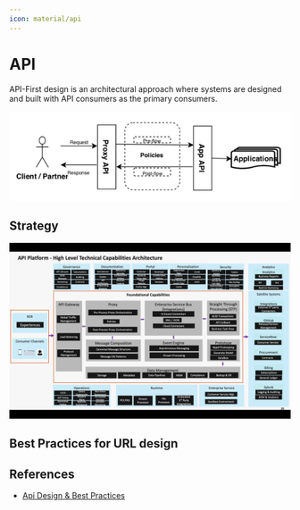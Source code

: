 ```yaml
---
icon: material/api
---
```


# API

API-First design is an architectural approach where systems are designed and built
with API consumers as the primary consumers.

![Simplistic representation of an API and its flow](img/app-api-simple-flow.png)

## Strategy

![Strategic Component view of API](img/app-api-simple-platform.png)

## Best Practices for URL design

## References

- [Api Design & Best Practices](https://medium.com/api-design-principles-and-best-practices/api-design-best-practices-e940c7ea3fc5)
